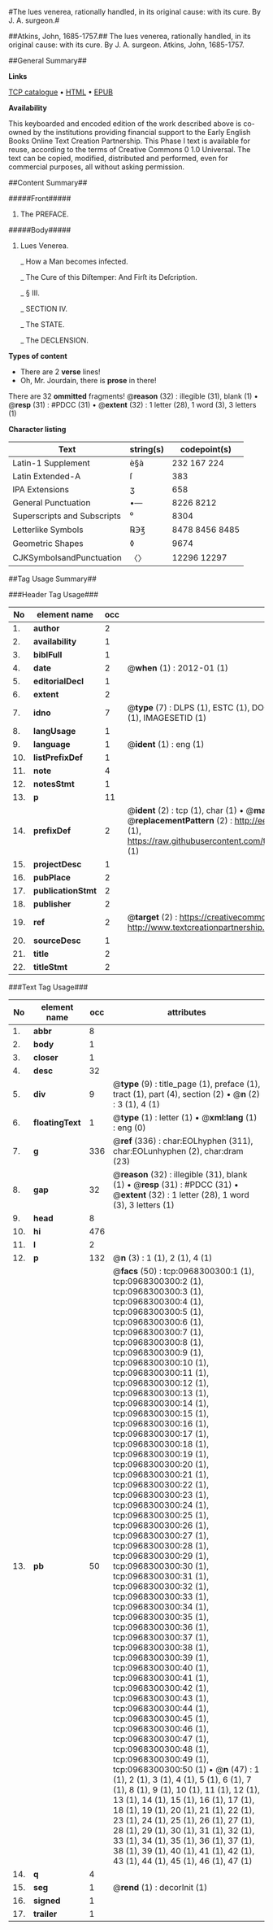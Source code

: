 #The lues venerea, rationally handled, in its original cause: with its cure. By J. A. surgeon.#

##Atkins, John, 1685-1757.##
The lues venerea, rationally handled, in its original cause: with its cure. By J. A. surgeon.
Atkins, John, 1685-1757.

##General Summary##

**Links**

[TCP catalogue](http://www.ota.ox.ac.uk/tcp/)  • 
[HTML](http://tei.it.ox.ac.uk/tcp/Texts-HTML/free/004/004855235.html)  • 
[EPUB](http://tei.it.ox.ac.uk/tcp/Texts-EPUB/free/004/004855235.epub)

**Availability**

This keyboarded and encoded edition of the
	       work described above is co-owned by the institutions
	       providing financial support to the Early English Books
	       Online Text Creation Partnership. This Phase I text is
	       available for reuse, according to the terms of Creative
	       Commons 0 1.0 Universal. The text can be copied,
	       modified, distributed and performed, even for
	       commercial purposes, all without asking permission.


##Content Summary##

#####Front#####

1. The PREFACE.

#####Body#####

1. Lues Venerea.

    _ How a Man becomes infected.

    _ The Cure of this Diſtemper: And Firſt its Deſcription.

    _ § III.

    _ SECTION IV.

    _ The STATE.

    _ The DECLENSION.

**Types of content**

  * There are 2 **verse** lines!
  * Oh, Mr. Jourdain, there is **prose** in there!

There are 32 **ommitted** fragments! 
 @__reason__ (32) : illegible (31), blank (1)  •  @__resp__ (31) : #PDCC (31)  •  @__extent__ (32) : 1 letter (28), 1 word (3), 3 letters (1)

**Character listing**


|Text|string(s)|codepoint(s)|
|---|---|---|
|Latin-1 Supplement|è§à|232 167 224|
|Latin Extended-A|ſ|383|
|IPA  Extensions|ʒ|658|
|General Punctuation|•—|8226 8212|
|Superscripts             and Subscripts|⁰|8304|
|Letterlike Symbols|℞℈℥|8478 8456 8485|
|Geometric Shapes|◊|9674|
|CJKSymbolsandPunctuation|〈〉|12296 12297|

##Tag Usage Summary##

###Header Tag Usage###

|No|element name|occ|attributes|
|---|---|---|---|
|1.|__author__|2||
|2.|__availability__|1||
|3.|__biblFull__|1||
|4.|__date__|2| @__when__ (1) : 2012-01 (1)|
|5.|__editorialDecl__|1||
|6.|__extent__|2||
|7.|__idno__|7| @__type__ (7) : DLPS (1), ESTC (1), DOCNO (1), TCP (1), GALEDOCNO (1), CONTENTSET (1), IMAGESETID (1)|
|8.|__langUsage__|1||
|9.|__language__|1| @__ident__ (1) : eng (1)|
|10.|__listPrefixDef__|1||
|11.|__note__|4||
|12.|__notesStmt__|1||
|13.|__p__|11||
|14.|__prefixDef__|2| @__ident__ (2) : tcp (1), char (1)  •  @__matchPattern__ (2) : ([0-9\-]+):([0-9IVX]+) (1), (.+) (1)  •  @__replacementPattern__ (2) : http://eebo.chadwyck.com/downloadtiff?vid=$1&page=$2 (1), https://raw.githubusercontent.com/textcreationpartnership/Texts/master/tcpchars.xml#$1 (1)|
|15.|__projectDesc__|1||
|16.|__pubPlace__|2||
|17.|__publicationStmt__|2||
|18.|__publisher__|2||
|19.|__ref__|2| @__target__ (2) : https://creativecommons.org/publicdomain/zero/1.0/ (1), http://www.textcreationpartnership.org/docs/. (1)|
|20.|__sourceDesc__|1||
|21.|__title__|2||
|22.|__titleStmt__|2||


###Text Tag Usage###

|No|element name|occ|attributes|
|---|---|---|---|
|1.|__abbr__|8||
|2.|__body__|1||
|3.|__closer__|1||
|4.|__desc__|32||
|5.|__div__|9| @__type__ (9) : title_page (1), preface (1), tract (1), part (4), section (2)  •  @__n__ (2) : 3 (1), 4 (1)|
|6.|__floatingText__|1| @__type__ (1) : letter (1)  •  @__xml:lang__ (1) : eng (0)|
|7.|__g__|336| @__ref__ (336) : char:EOLhyphen (311), char:EOLunhyphen (2), char:dram (23)|
|8.|__gap__|32| @__reason__ (32) : illegible (31), blank (1)  •  @__resp__ (31) : #PDCC (31)  •  @__extent__ (32) : 1 letter (28), 1 word (3), 3 letters (1)|
|9.|__head__|8||
|10.|__hi__|476||
|11.|__l__|2||
|12.|__p__|132| @__n__ (3) : 1 (1), 2 (1), 4 (1)|
|13.|__pb__|50| @__facs__ (50) : tcp:0968300300:1 (1), tcp:0968300300:2 (1), tcp:0968300300:3 (1), tcp:0968300300:4 (1), tcp:0968300300:5 (1), tcp:0968300300:6 (1), tcp:0968300300:7 (1), tcp:0968300300:8 (1), tcp:0968300300:9 (1), tcp:0968300300:10 (1), tcp:0968300300:11 (1), tcp:0968300300:12 (1), tcp:0968300300:13 (1), tcp:0968300300:14 (1), tcp:0968300300:15 (1), tcp:0968300300:16 (1), tcp:0968300300:17 (1), tcp:0968300300:18 (1), tcp:0968300300:19 (1), tcp:0968300300:20 (1), tcp:0968300300:21 (1), tcp:0968300300:22 (1), tcp:0968300300:23 (1), tcp:0968300300:24 (1), tcp:0968300300:25 (1), tcp:0968300300:26 (1), tcp:0968300300:27 (1), tcp:0968300300:28 (1), tcp:0968300300:29 (1), tcp:0968300300:30 (1), tcp:0968300300:31 (1), tcp:0968300300:32 (1), tcp:0968300300:33 (1), tcp:0968300300:34 (1), tcp:0968300300:35 (1), tcp:0968300300:36 (1), tcp:0968300300:37 (1), tcp:0968300300:38 (1), tcp:0968300300:39 (1), tcp:0968300300:40 (1), tcp:0968300300:41 (1), tcp:0968300300:42 (1), tcp:0968300300:43 (1), tcp:0968300300:44 (1), tcp:0968300300:45 (1), tcp:0968300300:46 (1), tcp:0968300300:47 (1), tcp:0968300300:48 (1), tcp:0968300300:49 (1), tcp:0968300300:50 (1)  •  @__n__ (47) : 1 (1), 2 (1), 3 (1), 4 (1), 5 (1), 6 (1), 7 (1), 8 (1), 9 (1), 10 (1), 11 (1), 12 (1), 13 (1), 14 (1), 15 (1), 16 (1), 17 (1), 18 (1), 19 (1), 20 (1), 21 (1), 22 (1), 23 (1), 24 (1), 25 (1), 26 (1), 27 (1), 28 (1), 29 (1), 30 (1), 31 (1), 32 (1), 33 (1), 34 (1), 35 (1), 36 (1), 37 (1), 38 (1), 39 (1), 40 (1), 41 (1), 42 (1), 43 (1), 44 (1), 45 (1), 46 (1), 47 (1)|
|14.|__q__|4||
|15.|__seg__|1| @__rend__ (1) : decorInit (1)|
|16.|__signed__|1||
|17.|__trailer__|1||
